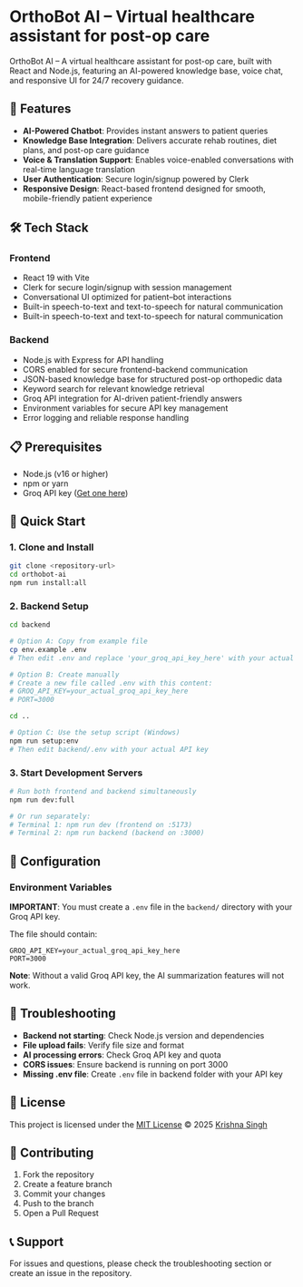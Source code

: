 # OrthoBot AI – Virtual healthcare assistant for post-op care

OrthoBot AI – A virtual healthcare assistant for post-op care, built with React and Node.js, featuring an AI-powered knowledge base, voice chat, and responsive UI for 24/7 recovery guidance.

## 🚀 Features

- **AI-Powered Chatbot**: Provides instant answers to patient queries
- **Knowledge Base Integration**: Delivers accurate rehab routines, diet plans, and post-op care guidance
- **Voice & Translation Support**: Enables voice-enabled conversations with real-time language translation
- **User Authentication**: Secure login/signup powered by Clerk
- **Responsive Design**: React-based frontend designed for smooth, mobile-friendly patient experience

## 🛠️ Tech Stack

### Frontend
- React 19 with Vite
- Clerk for secure login/signup with session management
- Conversational UI optimized for patient–bot interactions
- Built-in speech-to-text and text-to-speech for natural communication
- Built-in speech-to-text and text-to-speech for natural communication

### Backend
- Node.js with Express for API handling
- CORS enabled for secure frontend-backend communication
- JSON-based knowledge base for structured post-op orthopedic data
- Keyword search for relevant knowledge retrieval
- Groq API integration for AI-driven patient-friendly answers
- Environment variables for secure API key management
- Error logging and reliable response handling

## 📋 Prerequisites

- Node.js (v16 or higher)
- npm or yarn
- Groq API key ([Get one here](https://console.groq.com/))

## 🚀 Quick Start

### 1. Clone and Install
```bash
git clone <repository-url>
cd orthobot-ai
npm run install:all
```

### 2. Backend Setup
```bash
cd backend

# Option A: Copy from example file
cp env.example .env
# Then edit .env and replace 'your_groq_api_key_here' with your actual API key

# Option B: Create manually
# Create a new file called .env with this content:
# GROQ_API_KEY=your_actual_groq_api_key_here
# PORT=3000

cd ..

# Option C: Use the setup script (Windows)
npm run setup:env
# Then edit backend/.env with your actual API key
```

### 3. Start Development Servers
```bash
# Run both frontend and backend simultaneously
npm run dev:full

# Or run separately:
# Terminal 1: npm run dev (frontend on :5173)
# Terminal 2: npm run backend (backend on :3000)
```

## 🔧 Configuration

### Environment Variables
**IMPORTANT**: You must create a `.env` file in the `backend/` directory with your Groq API key.

The file should contain:
```env
GROQ_API_KEY=your_actual_groq_api_key_here
PORT=3000
```

**Note**: Without a valid Groq API key, the AI summarization features will not work.

## 🐛 Troubleshooting

- **Backend not starting**: Check Node.js version and dependencies
- **File upload fails**: Verify file size and format
- **AI processing errors**: Check Groq API key and quota
- **CORS issues**: Ensure backend is running on port 3000
- **Missing .env file**: Create `.env` file in backend folder with your API key

## 📄 License

This project is licensed under the [MIT License](./LICENSE) © 2025 [Krishna Singh](https://github.com/krishnasingh34)

## 🤝 Contributing

1. Fork the repository
2. Create a feature branch
3. Commit your changes
4. Push to the branch
5. Open a Pull Request

## 📞 Support

For issues and questions, please check the troubleshooting section or create an issue in the repository.
